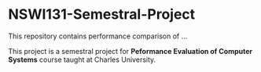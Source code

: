 # NSWI131-Semestral-Project

This repository contains performance comparison of ...

This project is a semestral project for **Peformance Evaluation of Computer Systems** course taught at Charles University.